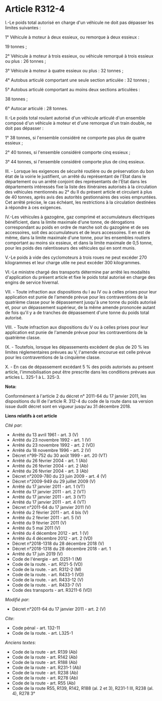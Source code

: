 # Article R312-4

I.-Le poids total autorisé en charge d'un véhicule ne doit pas dépasser les limites suivantes : 

1° Véhicule à moteur à deux essieux, ou remorque à deux essieux : 

19 tonnes ; 

2° Véhicule à moteur à trois essieux, ou véhicule remorqué à trois essieux ou plus : 26 tonnes ; 

3° Véhicule à moteur à quatre essieux ou plus : 32 tonnes ; 

4° Autobus articulé comportant une seule section articulée : 32 tonnes ; 

5° Autobus articulé comportant au moins deux sections articulées : 

38 tonnes ; 

6° Autocar articulé : 28 tonnes. 

II.-Le poids total roulant autorisé d'un véhicule articulé d'un ensemble composé d'un véhicule à moteur et d'une remorque
d'un train double, ne doit pas dépasser : 

1° 38 tonnes, si l'ensemble considéré ne comporte pas plus de quatre essieux ; 

2° 40 tonnes, si l'ensemble considéré comporte cinq essieux ;

3° 44 tonnes, si l'ensemble considéré comporte plus de cinq essieux. 

III. - Lorsque les exigences de sécurité routière ou de préservation du bon état de la voirie le justifient, un arrêté du
représentant de l'Etat dans le département ou un arrêté conjoint des représentants de l'Etat dans les départements intéressés
fixe la liste des itinéraires autorisés à la circulation des véhicules mentionnés au 2° du II du présent article et circulant
à plus de 40 tonnes, après avis des autorités gestionnaires des voies empruntées. Cet arrêté précise, le cas échéant, les
restrictions à la circulation destinées à répondre à ces exigences. 

IV.-Les véhicules à gazogène, gaz comprimé et accumulateurs électriques bénéficient, dans la limite maximale d'une tonne, de
dérogations correspondant au poids en ordre de marche soit du gazogène et de ses accessoires, soit des accumulateurs et de
leurs accessoires. Il en est de même, dans la limite maximale d'une tonne, pour les ensembles routiers comportant au moins
six essieux, et dans la limite maximale de 0,5 tonne, pour les poids des ralentisseurs des véhicules qui en sont munis. 

V.-Le poids à vide des cyclomoteurs à trois roues ne peut excéder 270 kilogrammes et leur charge utile ne peut excéder 300
kilogrammes. 

VI.-Le ministre chargé des transports détermine par arrêté les modalités d'application du présent article et fixe le poids
total autorisé en charge des engins de service hivernal. 

VII. - Toute infraction aux dispositions du I au IV ou à celles prises pour leur application est punie de l'amende prévue
pour les contraventions de la quatrième classe pour le dépassement jusqu'à une tonne du poids autorisé et, pour un
dépassement supérieur, de la même amende prononcée autant de fois qu'il y a de tranches de dépassement d'une tonne du poids
total autorisé. 

VIII. - Toute infraction aux dispositions du V ou à celles prises pour leur application est punie de l'amende prévue pour les
contraventions de la quatrième classe. 

IX. - Toutefois, lorsque les dépassements excèdent de plus de 20 % les limites réglementaires prévues au V, l'amende encourue
est celle prévue pour les contraventions de la cinquième classe. 

X. - En cas de dépassement excédant 5 % des poids autorisés au présent article, l'immobilisation peut être prescrite dans les
conditions prévues aux articles L. 325-1 à L. 325-3.

**Nota:**

Conformément à l'article 2 du décret n° 2011-64 du 17 janvier 2011, les dispositions du III de l'article R. 312-4 du code de
la route dans sa version issue dudit décret sont en vigueur jusqu'au 31 décembre 2018.

**Liens relatifs à cet article**

_Cité par_:

  - Arrêté du 13 avril 1961 - art. 3 (V)
  - Arrêté du 23 novembre 1992 - art. 1 (V)
  - Arrêté du 23 novembre 1992 - art. 2 (VD)
  - Arrêté du 18 novembre 1996 - art. 2 (V)
  - Décret n°99-752 du 30 août 1999 - art. 20 (VT)
  - Arrêté du 26 février 2004 - art. 1 (Ab)
  - Arrêté du 26 février 2004 - art. 2 (Ab)
  - Arrêté du 26 février 2004 - art. 3 (Ab)
  - Décret n°2009-780 du 23 juin 2009 - art. 4 (V)
  - Décret n°2009-949 du 29 juillet 2009 (V)
  - Arrêté du 17 janvier 2011 - art. 1 (VT)
  - Arrêté du 17 janvier 2011 - art. 2 (VT)
  - Arrêté du 17 janvier 2011 - art. 3 (VT)
  - Arrêté du 17 janvier 2011 - art. 4 (VT)
  - Décret n°2011-64 du 17 janvier 2011 (V)
  - Arrêté du 2 février 2011 - art. 4 bis (V)
  - Arrêté du 2 février 2011 - art. 5 (V)
  - Arrêté du 9 février 2011 (V)
  - Arrêté du 5 mai 2011 (V)
  - Arrêté du 4 décembre 2012 - art. 1 (V)
  - Arrêté du 4 décembre 2012 - art. 2 (VD)
  - Décret n°2018-1318 du 28 décembre 2018 (V)
  - Décret n°2018-1318 du 28 décembre 2018 - art. 1
  - Arrêté du 17 juin 2019 (V)
  - Code de l'énergie - art. D251-1 (M)
  - Code de la route. - art. R121-5 (VD)
  - Code de la route. - art. R312-2 (M)
  - Code de la route. - art. R433-1 (VD)
  - Code de la route. - art. R433-12 (V)
  - Code de la route. - art. R433-7 (V)
  - Code des transports - art. R3211-6 (VD)

_Modifié par_:

  - Décret n°2011-64 du 17 janvier 2011 - art. 2 (V)

_Cite_:

  - Code pénal - art. 132-11
  - Code de la route. - art. L325-1

_Anciens textes_:

  - Code de la route - art. R139 (Ab)
  - Code de la route - art. R142 (Ab)
  - Code de la route - art. R188 (Ab)
  - Code de la route - art. R231-1 (Ab)
  - Code de la route - art. R238 (Ab)
  - Code de la route - art. R278 (Ab)
  - Code de la route - art. R55 (Ab)
  - Code de la route R55, R139, R142, R188 (al. 2 et 3), R231-1 III, R238 (al. 4), R278 3°

